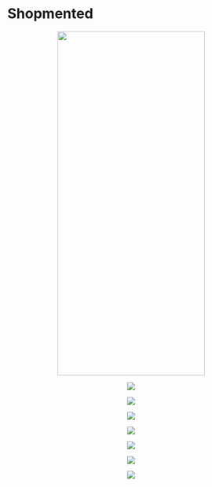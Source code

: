 # Shopmented
<p align="center">
<img src="https://github.com/aabiskar1/Shopmented/blob/master/extra_files_DELETE_THIS_FOLDER/dashboard.png" width="300" height="700">
</p>
<p align="center">
<img src="https://github.com/aabiskar1/Shopmented/blob/master/extra_files_DELETE_THIS_FOLDER/login.png">
</p>
<p align="center">
<img src="https://github.com/aabiskar1/Shopmented/blob/master/extra_files_DELETE_THIS_FOLDER/register.png">
</p>

<p align="center">
<img src="https://github.com/aabiskar1/Shopmented/blob/master/extra_files_DELETE_THIS_FOLDER/products.png">
</p>
<p align="center">
<img src="https://github.com/aabiskar1/Shopmented/blob/master/extra_files_DELETE_THIS_FOLDER/checkout.png">
</p>
<p align="center">
<img src="https://github.com/aabiskar1/Shopmented/blob/master/extra_files_DELETE_THIS_FOLDER/payment.png">
</p>
<p align="center">
<img src="https://github.com/aabiskar1/Shopmented/blob/master/extra_files_DELETE_THIS_FOLDER/map.png">
</p>
<p align="center">
<img src="https://github.com/aabiskar1/Shopmented/blob/master/extra_files_DELETE_THIS_FOLDER/scan.png">
</p>
